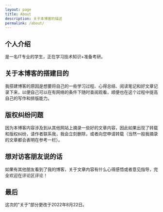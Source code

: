 ```yaml
---
layout: page
title: About
description: 关于本博客的描述
permalink: /about/
---
```


## 个人介绍
是一名IT专业的学生，正在学习技术知识+准备考研。

## 关于本博客的搭建目的
我搭建博客的原因是想要将自己的一些学习过程、心得总结、阅读笔记和好文章记录下来，以便自己可以在有网络的条件下随时查阅观看，顺便也在这个过程中提高自己的写作和排版能力。

## 版权纠纷问题
因为本博客内容涉及到从其他网站上摘录一些好的文章内容，因此如果出现了转载和版权纠纷，请作者联系我，我会立刻删除，或者向您申请转载（当然一般我摘录的文章都会表明在参考一栏）。

## 想对访客朋友说的话
如果有其他朋友看到了我的博客，关于文章内容有什么心得感悟或者意见指导，完全欢迎在评论区评论！

## 最后
这次的"关于"部分更改于2022年8月22日。
